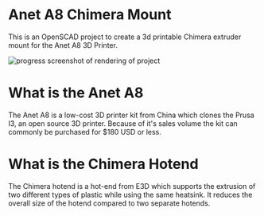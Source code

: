 # Anet A8 Chimera Mount

This is an OpenSCAD project to create a 3d printable Chimera extruder mount for the Anet A8 3D Printer.

![progress screenshot of rendering of project](/graphics/prograss.png?raw=true "Progress")

# What is the Anet A8

The Anet A8 is a low-cost 3D printer kit from China which clones the Prusa I3, an open source 3D printer.  Because of it's sales volume the kit can commonly be purchased for $180 USD or less.

# What is the Chimera Hotend

The Chimera hotend is a hot-end from E3D which supports the extrusion of two different types of plastic while using the same heatsink.  It reduces the overall size of the hotend compared to two separate hotends.